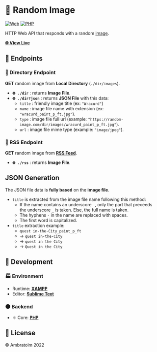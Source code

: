 # 🎲 Random Image

[![Web](https://img.shields.io/badge/web-blue?logo=w3c)](https://github.com/topics/web)
[![PHP](https://img.shields.io/badge/php-blue?logo=php)](https://github.com/topics/php)

HTTP Web API that responds with a random [image](https://ambratolm.cf).

[**🌐 View Live**](https://random-artwork.herokuapp.com)

## 📂 Endpoints

### 📁 Directory Endpoint

**GET** random image from **Local Directory** (`./dir/images`).

- **`🌐 ./dir`** : returns **Image File**.
- **`🌐 ./dir?json`** : returns **JSON File** with this data:
  - `title` : friendly image title (ex: `"Wracurd"`)
  - `name` : image file name with extension (ex: `"wracurd_paint_p_ft.jpg"`).
  - `type` : image file full url (example: `"https://random-image.com/dir/images/wracurd_paint_p_ft.jpg"`).
  - `url` : image file mime type (example: `"image/jpeg"`).

### 📁 RSS Endpoint

**GET** random image from [**RSS Feed**](https://feeds.feedburner.com/ambratolm-cf).

- **`🌐 ./rss`** : returns **Image File**.

## JSON Generation

The JSON file data is **fully based** on the **image file**.

- `title` is extracted from the image file name following this method:
  - If the name contains an underscore `_`, only the part that preceeds the underscore `_` is taken. Else, the full name is taken.
  - The hyphens `-` in the name are replaced with spaces.
  - The first word is capitalized.
- `title` extraction example:
  - `quest in-the-City_paint_p_ft`
  - → `quest in-the-City`
  - → `quest in the City`
  - → `Quest in the City`

## 🚀 Development

### 🏭 Environment

- Runtime: [**XAMPP**](https://www.apachefriends.org)
- Editor: [**Sublime Text**](https://www.sublimetext.com)

### 🌑 Backend

- ⚛️ Core: [**PHP**](https://github.com/php)

## 📄 License

&copy; Ambratolm 2022
